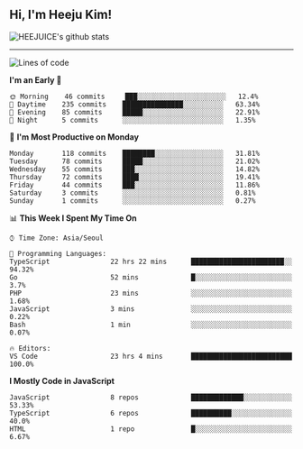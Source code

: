 ## Hi, I'm Heeju Kim!

![HEEJUICE's github stats](https://github-readme-stats.vercel.app/api?username=HEEJUICE&show_icons=true)

---
<!--START_SECTION:waka-->
![Lines of code](https://img.shields.io/badge/From%20Hello%20World%20I%27ve%20Written-12.8%20million%20lines%20of%20code-blue)

**I'm an Early 🐤** 

```text
🌞 Morning    46 commits     ███░░░░░░░░░░░░░░░░░░░░░░   12.4% 
🌆 Daytime    235 commits    ███████████████░░░░░░░░░░   63.34% 
🌃 Evening    85 commits     █████░░░░░░░░░░░░░░░░░░░░   22.91% 
🌙 Night      5 commits      ░░░░░░░░░░░░░░░░░░░░░░░░░   1.35%

```
📅 **I'm Most Productive on Monday** 

```text
Monday       118 commits    ████████░░░░░░░░░░░░░░░░░   31.81% 
Tuesday      78 commits     █████░░░░░░░░░░░░░░░░░░░░   21.02% 
Wednesday    55 commits     ███░░░░░░░░░░░░░░░░░░░░░░   14.82% 
Thursday     72 commits     ████░░░░░░░░░░░░░░░░░░░░░   19.41% 
Friday       44 commits     ███░░░░░░░░░░░░░░░░░░░░░░   11.86% 
Saturday     3 commits      ░░░░░░░░░░░░░░░░░░░░░░░░░   0.81% 
Sunday       1 commits      ░░░░░░░░░░░░░░░░░░░░░░░░░   0.27%

```


📊 **This Week I Spent My Time On** 

```text
⌚︎ Time Zone: Asia/Seoul

💬 Programming Languages: 
TypeScript               22 hrs 22 mins      ███████████████████████░░   94.32% 
Go                       52 mins             █░░░░░░░░░░░░░░░░░░░░░░░░   3.7% 
PHP                      23 mins             ░░░░░░░░░░░░░░░░░░░░░░░░░   1.68% 
JavaScript               3 mins              ░░░░░░░░░░░░░░░░░░░░░░░░░   0.22% 
Bash                     1 min               ░░░░░░░░░░░░░░░░░░░░░░░░░   0.07%

🔥 Editors: 
VS Code                  23 hrs 4 mins       █████████████████████████   100.0%

```

**I Mostly Code in JavaScript** 

```text
JavaScript               8 repos             █████████████░░░░░░░░░░░░   53.33% 
TypeScript               6 repos             ██████████░░░░░░░░░░░░░░░   40.0% 
HTML                     1 repo              █░░░░░░░░░░░░░░░░░░░░░░░░   6.67%

```



<!--END_SECTION:waka-->

